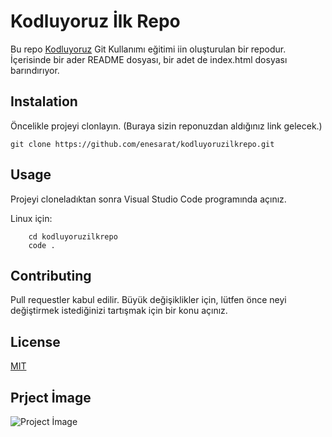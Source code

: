 # Kodluyoruz İlk Repo

Bu repo [Kodluyoruz](https://kodluyoruz.org/tr/kodluyoruz/) Git Kullanımı eğitimi iin oluşturulan bir repodur. İçerisinde bir ader README dosyası, bir adet de index.html dosyası barındırıyor.

## Instalation

Öncelikle projeyi clonlayın. (Buraya sizin reponuzdan aldığınız link gelecek.)

`git clone https://github.com/enesarat/kodluyoruzilkrepo.git`

## Usage

Projeyi cloneladıktan sonra Visual Studio Code programında açınız.

Linux için:
```
    cd kodluyoruzilkrepo
    code .
``` 

## Contributing

Pull requestler kabul edilir. Büyük değişiklikler için, lütfen önce neyi değiştirmek istediğinizi tartışmak için bir konu açınız.

## License

[MIT](https://choosealicense.com/licenses/mit/)

## Prject İmage
![Project İmage](https://i.hizliresim.com/7omziqy.PNG)